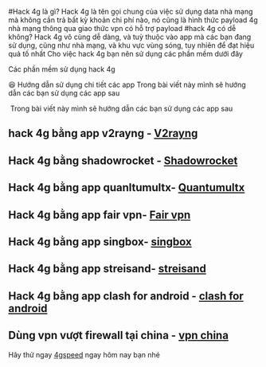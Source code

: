 #Hack 4g là gì?
Hack 4g là tên gọi chung của việc sử dụng data nhà mạng mà không cần trả bất kỳ khoản chi phí nào, nó cũng là hình thức payload 4g nhà mạng thông qua giao thức vpn có hỗ trợ payload
#hack 4g có dễ không?
Hack 4g vô cùng dễ dàng, và tuỳ thuộc vào app mà các bạn đang sử dụng, cũng như nhà mạng, và khu vực vùng sóng, tuy nhiên để đạt hiệu quả tố nhất
Cho việc hack 4g bạn nên sử dụng các phần mềm dưới đây

Các phần mềm sử dụng hack 4g

😆
Hướng dẫn sử dụng chi tiết các app
Trong bài viết này mình sẽ hướng dẫn các bạn sử dụng các app sau

​​
Trong bài viết này mình sẽ hướng dẫn các bạn sử dụng các app sau

## hack 4g bằng app v2rayng - [V2rayng](https://docs.4gspeed.me/overview/huong-dan-su-dung-thiet-bi-android)
## Hack 4g bằng shadowrocket - [Shadowrocket](https://docs.4gspeed.me/overview/huong-dan-su-dung-thiet-bi-ios)
## Hack 4g bằng app quanltumultx- [Quantumultx](https://docs.4gspeed.me/overview/huong-dan-su-dung-thiet-bi-ios)
## Hack 4g bằng app fair vpn- [Fair vpn](https://docs.4gspeed.me/overview/huong-dan-su-dung-thiet-bi-ios)
## Hack 4g bằng app singbox- [singbox](https://docs.4gspeed.me/overview/huong-dan-su-dung-thiet-bi-ios)
## Hack 4g bằng app streisand- [streisand](https://docs.4gspeed.me/overview/huong-dan-su-dung-thiet-bi-ios)
## Hack 4g bằng app clash for android - [clash for android](https://docs.4gspeed.me/overview/huong-dan-su-dung-thiet-bi-android)
## Dùng vpn vượt firewall tại china - [vpn china](https://docs.4gspeed.me/overview/huong-dan-su-dung-thiet-bi-ios)


Hãy thử ngay [4gspeed](https://4gspeed.me) ngay hôm nay bạn nhé
